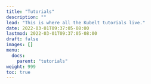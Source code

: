 ```yaml
---
title: "Tutorials"
description: ""
lead: "This is where all the Kubelt tutorials live."
date: 2022-03-01T09:37:05-08:00
lastmod: 2022-03-01T09:37:05-08:00
draft: false
images: []
menu:
  docs:
    parent: "tutorials"
weight: 999
toc: true
---
```

